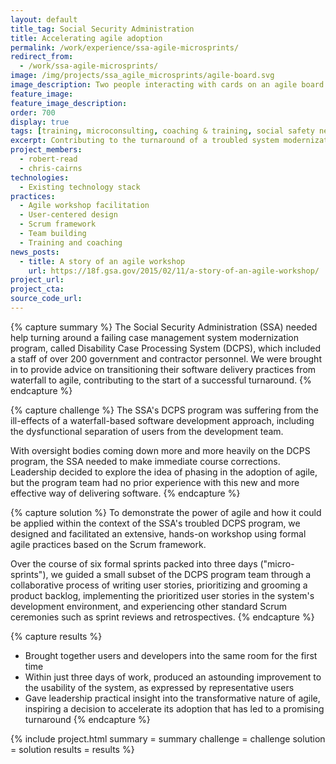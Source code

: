 ```yaml
---
layout: default
title_tag: Social Security Administration
title: Accelerating agile adoption
permalink: /work/experience/ssa-agile-microsprints/
redirect_from:
  - /work/ssa-agile-microsprints/
image: /img/projects/ssa_agile_microsprints/agile-board.svg
image_description: Two people interacting with cards on an agile board.
feature_image:
feature_image_description:
order: 700
display: true
tags: [training, microconsulting, coaching & training, social safety net, robert read, chris cairns]
excerpt: Contributing to the turnaround of a troubled system modernization program at the Social Security Administration through agile micro-sprints.
project_members:
  - robert-read
  - chris-cairns
technologies:
  - Existing technology stack
practices:
  - Agile workshop facilitation
  - User-centered design
  - Scrum framework
  - Team building
  - Training and coaching
news_posts:
  - title: A story of an agile workshop
    url: https://18f.gsa.gov/2015/02/11/a-story-of-an-agile-workshop/
project_url:
project_cta:
source_code_url:
---
```


{% capture summary %}
The Social Security Administration (SSA) needed help turning around
a failing case management system modernization program, called
Disability Case Processing System (DCPS), which included a staff of
over 200 government and contractor personnel. We were brought
in to provide advice on transitioning their software delivery practices
from waterfall to agile, contributing to the start of a successful turnaround.
{% endcapture %}

{% capture challenge %}
The SSA's DCPS program was suffering from the ill-effects of a waterfall-based
software development approach, including the dysfunctional separation of
users from the development team.

With oversight bodies coming down more and more heavily on the DCPS program,
the SSA needed to make immediate course corrections. Leadership decided
to explore the idea of phasing in the adoption of agile, but the program
team had no prior experience with this new and more effective way of delivering
software.
{% endcapture %}

{% capture solution %}
To demonstrate the power of agile and how it could be applied within the
context of the SSA's troubled DCPS program, we designed and facilitated an
extensive, hands-on workshop using formal agile practices based on the
Scrum framework.

Over the course of six formal sprints packed into three days ("micro-sprints"), we
guided a small subset of the DCPS program team through a collaborative process of
writing user stories, prioritizing and grooming a product backlog, implementing
the prioritized user stories in the system's development environment, and
experiencing other standard Scrum ceremonies such as sprint reviews and
retrospectives.
{% endcapture %}

{% capture results %}
- Brought together users and developers into the same room for the first time
- Within just three days of work, produced an astounding improvement to the
usability of the system, as expressed by representative users
- Gave leadership practical insight into the transformative nature of
agile, inspiring a decision to accelerate its adoption that has led to
a promising turnaround
{% endcapture %}

{% include project.html
  summary = summary
  challenge = challenge
  solution = solution
  results = results
%}
